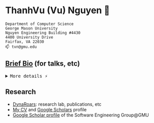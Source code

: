 
<!--
**nguyenthanhvuh/nguyenthanhvuh** is a ✨ _special_ ✨ repository because its `README.md` (this file) appears on your GitHub profile.

Here are some ideas to get you started:

- 🔭 I’m currently working on ...
- 🌱 I’m currently learning ...
- 👯 I’m looking to collaborate on ...
- 🤔 I’m looking for help with ...
- 💬 Ask me about ...
- 📫 How to reach me: ...
- 😄 Pronouns: ...
- ⚡ Fun fact: ...
-->


# ThanhVu (Vu) Nguyen 👋

```
Department of Computer Science
George Mason University
Nguyen Engineering Building #4430
4400 University Drive
Fairfax, VA 22030
📫 tvn@gmu.edu
```

## [Brief Bio](https://dynaroars.github.io/nguyenthanhvuh/files/bio-nguyen.txt)  (for talks, etc)

<details>
<summary><kbd>More details ⚡</kbd></summary>

**Life**: I immigrated from Vietnam to the US when I was 11 (old enough to remember and preserve my Vietnamese culture and language, but young enough to embrace and absorb the American way of life). I received my undergraduate degree in Computer Science from [Penn State-University Park](https://www.eecs.psu.edu/) and my M.S. from [Penn State-Harrisburg](https://hbg.psu.edu/), where I was advised by [Thang Bui](https://h3turing.cs.hbg.psu.edu/~bui/). I earned my Ph.D. in Computer Science from the [University of New Mexico-Albuquerque](https://www.cs.unm.edu/), where I was mentored by [Stephanie Forrest](https://profsforrest.github.io/homepage/) and [Deepak Kapur](https://www.cs.unm.edu/~kapur). After finishing my Ph.D., I did a two-year postdoc at the [University of Maryland-College Park](https://www.cs.umd.edu/), working with Jeff Foster at [PLUM@UMD](https://plum-umd.github.io/). Before joining [George Mason](https://cs.gmu.edu/), I was at the [University of Nebraska-Lincoln](https://www.unl.edu/). During my graduate studies, I had the opportunity to intern at the [Naval Research Laboratory](https://www.nrl.navy.mil/) and [Lockheed Martin](https://lockheedmartin.com/en-us/capabilities/research-labs/advanced-technology-labs.html).

**Work**: I met my wife on a Southwest flight. We have three children, all of whom were born while I was an assistant prof. at UNL.
</details>

## Research
- [DynaRoars](https://go.gmu.edu/dynaroars): research lab, publications, etc
- [My CV](https://raw.githubusercontent.com/dynaroars/latex-cv/main/cv-nguyen.pdf) and [Google Scholars](https://scholar.google.com/citations?user=TLcVQ-MAAAAJ&hl=en) profile
- [Google Scholar profile](https://scholar.google.com/citations?hl=en&user=lEa2_icAAAAJ&view_op=list_works&sortby=pubdate) of the Software Engineering Group@GMU
